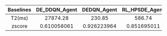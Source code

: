 ﻿| Baselines | DE_DDQN_Agent | DEDQN_Agent  | RL_HPSDE_Agent | LDE_Agent    | QLPSO_Agent  | RLEPSO_Agent | RL_PSO_Agent | L2L_Agent    | DEAP_DE      | JDE21        | MadDE        | NL_SHADE_LBC | DEAP_PSO     | GL_PSO       | sDMS_PSO    | SAHLPSO      | DEAP_CMAES   | Random_search | BayesianOptimizer |
|:---------:|:-------------:|:------------:|:--------------:|:------------:|:------------:|:------------:|:------------:|:------------:|:------------:|:------------:|:------------:|:------------:|:------------:|:------------:|:-----------:|:------------:|:------------:|:-------------:|:-----------------:|
| T2(ms)        | 27874.28      | 230.85       | 586.74         | 330.27       | 4441.9       | 354.01       | 13370        | 4846         | 883.84       | 163.92       | 401.45       | 203.59       | 2020.77      | 55.08        | 64.84       | 4506         | 333.73       | 17.48         | 14068104          |
| zscore    | 0.610058061   | 0.926223964  | 0.851695011    | 0.897197198  | 0.726498874  | 0.891765496  | 0.652985983  | 0.721564758  | 0.842047125  | 0.958805775  | 0.882661408  | 0.936971387  | 0.809259131  | 1.065653261  | 1.04703335  | 0.725435562  | 0.954023278  | 1.225540539   | 0.354233027       |
